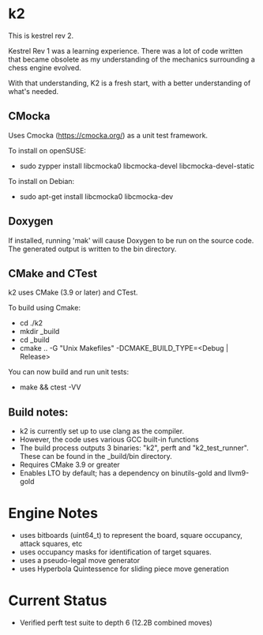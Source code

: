 # k2
This is kestrel rev 2.

Kestrel Rev 1 was a learning experience. There was a lot of code written that became obsolete as my understanding of the mechanics surrounding a chess engine evolved.

With that understanding, K2 is a fresh start, with a better understanding of what's needed.


## CMocka
Uses Cmocka (https://cmocka.org/) as a unit test framework.

To install on openSUSE:
- sudo zypper install libcmocka0 libcmocka-devel libcmocka-devel-static


To install on Debian:
- sudo apt-get install libcmocka0 libcmocka-dev

## Doxygen
If installed, running 'mak' will cause Doxygen to be run on the source code. 
The generated output is written to the bin directory.


## CMake and CTest
k2 uses CMake (3.9 or later) and CTest.

To build using Cmake:
- cd ./k2
- mkdir _build
- cd _build
- cmake .. -G "Unix Makefiles" -DCMAKE_BUILD_TYPE=<Debug | Release>

You can now build and run unit tests: 
- make && ctest -VV

## Build notes:
- k2 is currently set up to use clang as the compiler.
- However, the code uses various GCC built-in functions
- The build process outputs 3 binaries: "k2", perft and "k2_test_runner". These can be found in the _build/bin directory.
- Requires CMake 3.9 or greater
- Enables LTO by default; has a dependency on binutils-gold and llvm9-gold


# Engine Notes
- uses bitboards (uint64_t) to represent the board, square occupancy, attack squares, etc
- uses occupancy masks for identification of target squares.
- uses a pseudo-legal move generator
- uses Hyperbola Quintessence for sliding piece move generation

# Current Status
- Verified perft test suite to depth 6 (12.2B combined moves)
